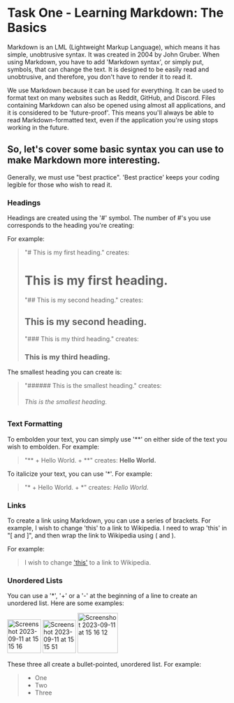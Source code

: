 # Task One - Learning Markdown: The Basics

Markdown is an LML (Lightweight Markup Language), which means it has simple, unobtrusive syntax. It was created in 2004 by John Gruber. When using Markdown, you have to add 'Markdown syntax', or simply put, symbols, that can change the text. It is designed to be easily read and unobtrusive, and therefore, you don't have to render it to read it.

We use Markdown because it can be used for everything. It can be used to format text on many websites such as Reddit, GitHub, and Discord. Files containing Markdown can also be opened using almost all applications, and it is considered to be 'future-proof'. This means you'll always be able to read Markdown-formatted text, even if the application you're using stops working in the future.

## So, let's cover some basic syntax you can use to make Markdown more interesting.

Generally, we must use "best practice". 'Best practice' keeps your coding legible for those who wish to read it. 

### Headings

Headings are created using the '#' symbol. The number of #'s you use corresponds to the heading you're creating:

For example: 

> "# This is my first heading." creates:
> # This is my first heading.
> 
> "## This is my second heading." creates:
> ## This is my second heading.
> 
> "### This is my third heading." creates:
> ### This is my third heading.

The smallest heading you can create is:

> "###### This is the smallest heading." creates:
> ###### This is the smallest heading.

### Text Formatting

To embolden your text, you can simply use '**' on either side of the text you wish to embolden. For example: 

> "** + Hello World. + **" creates:
> **Hello World.**

To italicize your text, you can use '*'. For example:

> "* + Hello World. + *" creates:
> *Hello World.*

### Links

To create a link using Markdown, you can use a series of brackets. For example, I wish to change 'this' to a link to Wikipedia. I need to wrap 'this' in "[ and ]", and then wrap the link to Wikipedia using ( and ).

For example:

> I wish to change ['this'](https://en.wikipedia.org/wiki/Main_Page) to a link to Wikipedia.

### Unordered Lists

You can use a '*', '+' or a '-' at the beginning of a line to create an unordered list. Here are some examples:
  
<img width="77" alt="Screenshot 2023-09-11 at 15 15 16" src="https://github.com/cordeliasnape/reading-notes/assets/144432933/7840f1b8-b67e-4401-8002-19f7c3e95216">

<img width="76" alt="Screenshot 2023-09-11 at 15 15 51" src="https://github.com/cordeliasnape/reading-notes/assets/144432933/63bb8f8f-ebde-4aec-895c-2dd1d4e62dcd">

<img width="92" alt="Screenshot 2023-09-11 at 15 16 12" src="https://github.com/cordeliasnape/reading-notes/assets/144432933/19e85186-e17b-4081-b600-a4f8dc3a18be">

These three all create a bullet-pointed, unordered list. For example: 

> + One
> + Two
> + Three

